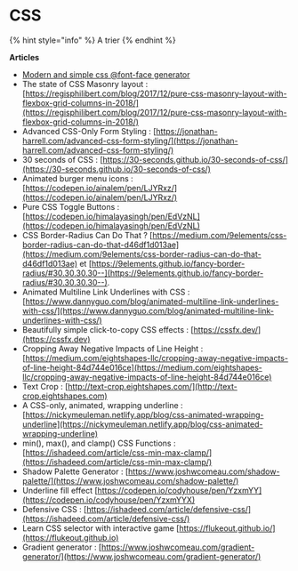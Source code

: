 # CSS

{% hint style="info" %}
A trier
{% endhint %}

**Articles**&#x20;

* [Modern and simple css @font-face generator](https://transfonter.org)
* The state of CSS Masonry layout : [https://regisphilibert.com/blog/2017/12/pure-css-masonry-layout-with-flexbox-grid-columns-in-2018/](https://regisphilibert.com/blog/2017/12/pure-css-masonry-layout-with-flexbox-grid-columns-in-2018/)
* Advanced CSS-Only Form Styling : [https://jonathan-harrell.com/advanced-css-form-styling/](https://jonathan-harrell.com/advanced-css-form-styling/)
* 30 seconds of CSS : [https://30-seconds.github.io/30-seconds-of-css/](https://30-seconds.github.io/30-seconds-of-css/)
* Animated burger menu icons : [https://codepen.io/ainalem/pen/LJYRxz/](https://codepen.io/ainalem/pen/LJYRxz/)
* Pure CSS Toggle Buttons : [https://codepen.io/himalayasingh/pen/EdVzNL](https://codepen.io/himalayasingh/pen/EdVzNL)
* CSS Border-Radius Can Do That ? [https://medium.com/9elements/css-border-radius-can-do-that-d46df1d013ae](https://medium.com/9elements/css-border-radius-can-do-that-d46df1d013ae) et [https://9elements.github.io/fancy-border-radius/#30.30.30.30--](https://9elements.github.io/fancy-border-radius/#30.30.30.30--).
* Animated Multiline Link Underlines with CSS : [https://www.dannyguo.com/blog/animated-multiline-link-underlines-with-css/](https://www.dannyguo.com/blog/animated-multiline-link-underlines-with-css/)
* Beautifully simple click-to-copy CSS effects : [https://cssfx.dev/](https://cssfx.dev)
* Cropping Away Negative Impacts of Line Height : [https://medium.com/eightshapes-llc/cropping-away-negative-impacts-of-line-height-84d744e016ce](https://medium.com/eightshapes-llc/cropping-away-negative-impacts-of-line-height-84d744e016ce)
* Text Crop : [http://text-crop.eightshapes.com/](http://text-crop.eightshapes.com)
* A CSS-only, animated, wrapping underline : [https://nickymeuleman.netlify.app/blog/css-animated-wrapping-underline](https://nickymeuleman.netlify.app/blog/css-animated-wrapping-underline)
* min(), max(), and clamp() CSS Functions : [https://ishadeed.com/article/css-min-max-clamp/](https://ishadeed.com/article/css-min-max-clamp/)
* Shadow Palette Generator : [https://www.joshwcomeau.com/shadow-palette/](https://www.joshwcomeau.com/shadow-palette/)
* Underline fill effect [https://codepen.io/codyhouse/pen/YzxmYY](https://codepen.io/codyhouse/pen/YzxmYYX)
* Defensive CSS : [https://ishadeed.com/article/defensive-css/](https://ishadeed.com/article/defensive-css/)
* Learn CSS selector with interactive game [https://flukeout.github.io/](https://flukeout.github.io)
* Gradient generator : [https://www.joshwcomeau.com/gradient-generator/](https://www.joshwcomeau.com/gradient-generator/)
